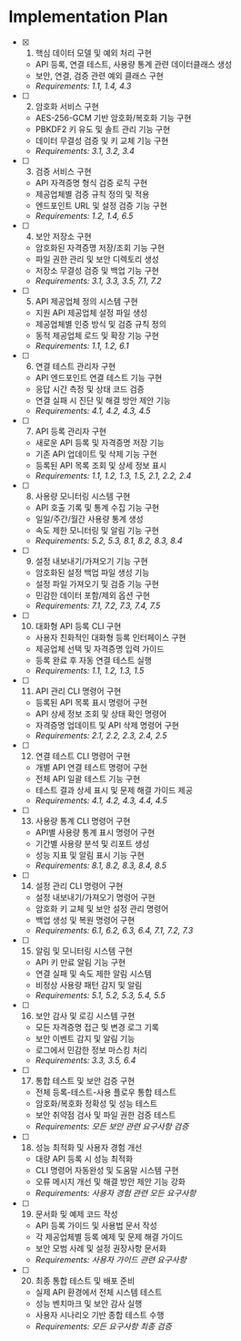 # Implementation Plan

- [x] 1. 핵심 데이터 모델 및 예외 처리 구현










  - API 등록, 연결 테스트, 사용량 통계 관련 데이터클래스 생성
  - 보안, 연결, 검증 관련 예외 클래스 구현
  - _Requirements: 1.1, 1.4, 4.3_




- [ ] 2. 암호화 서비스 구현

  - AES-256-GCM 기반 암호화/복호화 기능 구현
  - PBKDF2 키 유도 및 솔트 관리 기능 구현
  - 데이터 무결성 검증 및 키 교체 기능 구현
  - _Requirements: 3.1, 3.2, 3.4_

- [ ] 3. 검증 서비스 구현

  - API 자격증명 형식 검증 로직 구현
  - 제공업체별 검증 규칙 정의 및 적용
  - 엔드포인트 URL 및 설정 검증 기능 구현
  - _Requirements: 1.2, 1.4, 6.5_

- [ ] 4. 보안 저장소 구현

  - 암호화된 자격증명 저장/조회 기능 구현
  - 파일 권한 관리 및 보안 디렉토리 생성
  - 저장소 무결성 검증 및 백업 기능 구현
  - _Requirements: 3.1, 3.3, 3.5, 7.1, 7.2_

- [ ] 5. API 제공업체 정의 시스템 구현

  - 지원 API 제공업체 설정 파일 생성
  - 제공업체별 인증 방식 및 검증 규칙 정의
  - 동적 제공업체 로드 및 확장 기능 구현
  - _Requirements: 1.1, 1.2, 6.1_

- [ ] 6. 연결 테스트 관리자 구현

  - API 엔드포인트 연결 테스트 기능 구현
  - 응답 시간 측정 및 상태 코드 검증
  - 연결 실패 시 진단 및 해결 방안 제안 기능
  - _Requirements: 4.1, 4.2, 4.3, 4.5_

- [ ] 7. API 등록 관리자 구현

  - 새로운 API 등록 및 자격증명 저장 기능
  - 기존 API 업데이트 및 삭제 기능 구현
  - 등록된 API 목록 조회 및 상세 정보 표시
  - _Requirements: 1.1, 1.2, 1.3, 1.5, 2.1, 2.2, 2.4_

- [ ] 8. 사용량 모니터링 시스템 구현

  - API 호출 기록 및 통계 수집 기능 구현
  - 일일/주간/월간 사용량 통계 생성
  - 속도 제한 모니터링 및 알림 기능 구현
  - _Requirements: 5.2, 5.3, 8.1, 8.2, 8.3, 8.4_

- [ ] 9. 설정 내보내기/가져오기 기능 구현

  - 암호화된 설정 백업 파일 생성 기능
  - 설정 파일 가져오기 및 검증 기능 구현
  - 민감한 데이터 포함/제외 옵션 구현
  - _Requirements: 7.1, 7.2, 7.3, 7.4, 7.5_

- [ ] 10. 대화형 API 등록 CLI 구현

  - 사용자 친화적인 대화형 등록 인터페이스 구현
  - 제공업체 선택 및 자격증명 입력 가이드
  - 등록 완료 후 자동 연결 테스트 실행
  - _Requirements: 1.1, 1.2, 1.3, 1.5_

- [ ] 11. API 관리 CLI 명령어 구현

  - 등록된 API 목록 표시 명령어 구현
  - API 상세 정보 조회 및 상태 확인 명령어
  - 자격증명 업데이트 및 API 삭제 명령어 구현
  - _Requirements: 2.1, 2.2, 2.3, 2.4, 2.5_

- [ ] 12. 연결 테스트 CLI 명령어 구현

  - 개별 API 연결 테스트 명령어 구현
  - 전체 API 일괄 테스트 기능 구현
  - 테스트 결과 상세 표시 및 문제 해결 가이드 제공
  - _Requirements: 4.1, 4.2, 4.3, 4.4, 4.5_

- [ ] 13. 사용량 통계 CLI 명령어 구현

  - API별 사용량 통계 표시 명령어 구현
  - 기간별 사용량 분석 및 리포트 생성
  - 성능 지표 및 알림 표시 기능 구현
  - _Requirements: 8.1, 8.2, 8.3, 8.4, 8.5_

- [ ] 14. 설정 관리 CLI 명령어 구현

  - 설정 내보내기/가져오기 명령어 구현
  - 암호화 키 교체 및 보안 설정 관리 명령어
  - 백업 생성 및 복원 명령어 구현
  - _Requirements: 6.1, 6.2, 6.3, 6.4, 7.1, 7.2, 7.3_

- [ ] 15. 알림 및 모니터링 시스템 구현

  - API 키 만료 알림 기능 구현
  - 연결 실패 및 속도 제한 알림 시스템
  - 비정상 사용량 패턴 감지 및 알림
  - _Requirements: 5.1, 5.2, 5.3, 5.4, 5.5_

- [ ] 16. 보안 감사 및 로깅 시스템 구현

  - 모든 자격증명 접근 및 변경 로그 기록
  - 보안 이벤트 감지 및 알림 기능
  - 로그에서 민감한 정보 마스킹 처리
  - _Requirements: 3.3, 3.5, 6.4_

- [ ] 17. 통합 테스트 및 보안 검증 구현

  - 전체 등록-테스트-사용 플로우 통합 테스트
  - 암호화/복호화 정확성 및 성능 테스트
  - 보안 취약점 검사 및 파일 권한 검증 테스트
  - _Requirements: 모든 보안 관련 요구사항 검증_

- [ ] 18. 성능 최적화 및 사용자 경험 개선

  - 대량 API 등록 시 성능 최적화
  - CLI 명령어 자동완성 및 도움말 시스템 구현
  - 오류 메시지 개선 및 해결 방안 제안 기능 강화
  - _Requirements: 사용자 경험 관련 모든 요구사항_

- [ ] 19. 문서화 및 예제 코드 작성

  - API 등록 가이드 및 사용법 문서 작성
  - 각 제공업체별 등록 예제 및 문제 해결 가이드
  - 보안 모범 사례 및 설정 권장사항 문서화
  - _Requirements: 사용자 가이드 관련 요구사항_

- [ ] 20. 최종 통합 테스트 및 배포 준비
  - 실제 API 환경에서 전체 시스템 테스트
  - 성능 벤치마크 및 보안 감사 실행
  - 사용자 시나리오 기반 종합 테스트 수행
  - _Requirements: 모든 요구사항 최종 검증_
